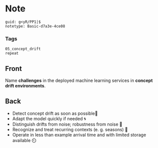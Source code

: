 # Note
```
guid: g<yR/PP1|$
notetype: Basic-d7a3e-4ce08
```

### Tags
```
05_concept_drift
repeat
```

## Front
Name <b>challenges</b> in the deployed machine learning services in
<b>concept drift environments</b>.

## Back
<ul>
  <li>Detect concept drift as soon as possible📨
  <li>Adapt the model quickly if needed 🌀
  <li>Distinguish drifts from noise; robustness from noise 🫧
  <li>Recognize and treat recurring contexts (e. g. seasons) 🍂
  <li>Operate in less than example arrival time and with limited
  storage available ⏲️
</ul>
